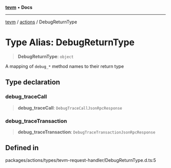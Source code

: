 [**tevm**](../../README.md) • **Docs**

***

[tevm](../../modules.md) / [actions](../README.md) / DebugReturnType

# Type Alias: DebugReturnType

> **DebugReturnType**: `object`

A mapping of `debug_*` method names to their return type

## Type declaration

### debug\_traceCall

> **debug\_traceCall**: `DebugTraceCallJsonRpcResponse`

### debug\_traceTransaction

> **debug\_traceTransaction**: `DebugTraceTransactionJsonRpcResponse`

## Defined in

packages/actions/types/tevm-request-handler/DebugReturnType.d.ts:5
